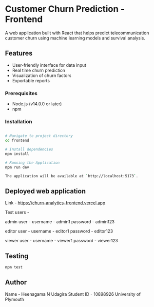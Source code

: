 # Customer Churn Prediction - Frontend

A web application built with React that helps predict telecommunication customer churn using machine learning models and survival analysis.

## Features

- User-friendly interface for data input
- Real time churn prediction
- Visualization of churn factors
- Exportable reports

### Prerequisites

- Node.js (v14.0.0 or later)
- npm

### Installation

```bash

# Navigate to project directory
cd frontend

# Install dependencies
npm install

# Running the Application
npm run dev

The application will be available at `http://localhost:5173`.
```

## Deployed web application

Link - https://churn-analytics-frontend.vercel.app

Test users - 

admin user - username - admin1 
             password - admin123

editor user - username - editor1
              password - editor123

viewer user - username - viewer1
              password - viewer123

## Testing

```bash
npm test
```

## Author

Name -       Heenagama N Udagira
Student ID - 10898926
University of Plymouth